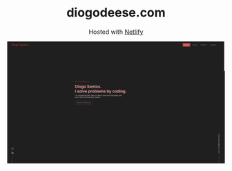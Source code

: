 <h1 align="center">
  diogodeese.com
</h1>
<p align="center">
  Hosted with <a href="https://www.vercel.com/" target="_blank">Netlify</a>
</p>

![Demo](https://github.com/diogodeese/Portfolio/blob/master/src/assets/img/Demo.png)
